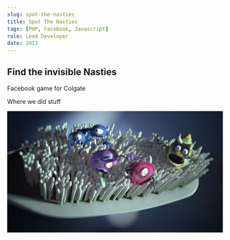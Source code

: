 ```yaml
---
slug: spot-the-nasties
title: Spot The Nasties
tags: [PHP, Facebook, Javascript]
role: Lead Developer
date: 2013
---
```


## Find the invisible Nasties

Facebook game for Colgate

Where we did stuff

![alt text](videothumb.jpg "Promo video")
